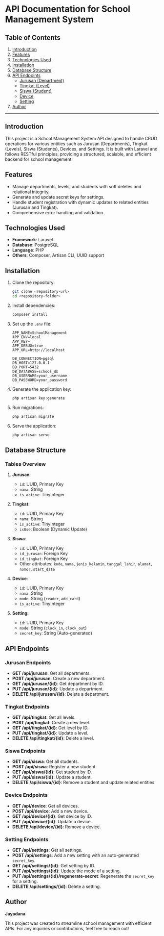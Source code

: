 # API Documentation for School Management System

## Table of Contents

1. [Introduction](#introduction)
2. [Features](#features)
3. [Technologies Used](#technologies-used)
4. [Installation](#installation)
5. [Database Structure](#database-structure)
6. [API Endpoints](#api-endpoints)
    - [Jurusan (Department)](#jurusan-endpoints)
    - [Tingkat (Level)](#tingkat-endpoints)
    - [Siswa (Student)](#siswa-endpoints)
    - [Device](#device-endpoints)
    - [Setting](#setting-endpoints)
7. [Author](#author)

---

## Introduction
This project is a School Management System API designed to handle CRUD operations for various entities such as Jurusan (Departments), Tingkat (Levels), Siswa (Students), Devices, and Settings. It is built with Laravel and follows RESTful principles, providing a structured, scalable, and efficient backend for school management.

## Features
- Manage departments, levels, and students with soft deletes and relational integrity.
- Generate and update secret keys for settings.
- Handle student registration with dynamic updates to related entities (Jurusan and Tingkat).
- Comprehensive error handling and validation.

## Technologies Used
- **Framework**: Laravel
- **Database**: PostgreSQL
- **Language**: PHP
- **Others**: Composer, Artisan CLI, UUID support

## Installation

1. Clone the repository:
    ```bash
    git clone <repository-url>
    cd <repository-folder>
    ```
2. Install dependencies:
    ```bash
    composer install
    ```
3. Set up the `.env` file:
    ```env
    APP_NAME=SchoolManagement
    APP_ENV=local
    APP_KEY=
    APP_DEBUG=true
    APP_URL=http://localhost

    DB_CONNECTION=pgsql
    DB_HOST=127.0.0.1
    DB_PORT=5432
    DB_DATABASE=school_db
    DB_USERNAME=your_username
    DB_PASSWORD=your_password
    ```
4. Generate the application key:
    ```bash
    php artisan key:generate
    ```
5. Run migrations:
    ```bash
    php artisan migrate
    ```
6. Serve the application:
    ```bash
    php artisan serve
    ```

## Database Structure

### Tables Overview

1. **Jurusan**:
    - `id`: UUID, Primary Key
    - `nama`: String
    - `is_active`: TinyInteger

2. **Tingkat**:
    - `id`: UUID, Primary Key
    - `nama`: String
    - `is_active`: TinyInteger
    - `isUse`: Boolean (Dynamic Update)

3. **Siswa**:
    - `id`: UUID, Primary Key
    - `id_jurusan`: Foreign Key
    - `id_tingkat`: Foreign Key
    - Other attributes: `kode`, `nama`, `jenis_kelamin`, `tanggal_lahir`, `alamat`, `nomor`, `start_date`

4. **Device**:
    - `id`: UUID, Primary Key
    - `nama`: String
    - `mode`: String (`reader`, `add_card`)
    - `is_active`: TinyInteger

5. **Setting**:
    - `id`: UUID, Primary Key
    - `mode`: String (`clock_in`, `clock_out`)
    - `secret_key`: String (Auto-generated)

## API Endpoints

### Jurusan Endpoints
- **GET /api/jurusan**: Get all departments.
- **POST /api/jurusan**: Create a new department.
- **GET /api/jurusan/{id}**: Get department by ID.
- **PUT /api/jurusan/{id}**: Update a department.
- **DELETE /api/jurusan/{id}**: Delete a department.

### Tingkat Endpoints
- **GET /api/tingkat**: Get all levels.
- **POST /api/tingkat**: Create a new level.
- **GET /api/tingkat/{id}**: Get level by ID.
- **PUT /api/tingkat/{id}**: Update a level.
- **DELETE /api/tingkat/{id}**: Delete a level.

### Siswa Endpoints
- **GET /api/siswa**: Get all students.
- **POST /api/siswa**: Register a new student.
- **GET /api/siswa/{id}**: Get student by ID.
- **PUT /api/siswa/{id}**: Update a student.
- **DELETE /api/siswa/{id}**: Remove a student and update related entities.

### Device Endpoints
- **GET /api/device**: Get all devices.
- **POST /api/device**: Add a new device.
- **GET /api/device/{id}**: Get device by ID.
- **PUT /api/device/{id}**: Update a device.
- **DELETE /api/device/{id}**: Remove a device.

### Setting Endpoints
- **GET /api/settings**: Get all settings.
- **POST /api/settings**: Add a new setting with an auto-generated `secret_key`.
- **GET /api/settings/{id}**: Get setting by ID.
- **PUT /api/settings/{id}**: Update the mode of a setting.
- **PUT /api/settings/{id}/regenerate-secret**: Regenerate the `secret_key` for a setting.
- **DELETE /api/settings/{id}**: Delete a setting.

## Author
**Jayadana**

This project was created to streamline school management with efficient APIs. For any inquiries or contributions, feel free to reach out!
